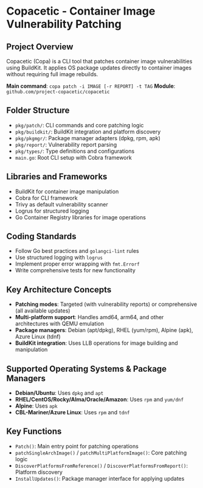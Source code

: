 # Copacetic - Container Image Vulnerability Patching

## Project Overview
Copacetic (Copa) is a CLI tool that patches container image vulnerabilities using BuildKit. It applies OS package updates directly to container images without requiring full image rebuilds.

**Main command**: `copa patch -i IMAGE [-r REPORT] -t TAG`
**Module**: `github.com/project-copacetic/copacetic`

## Folder Structure
- `pkg/patch/`: CLI commands and core patching logic
- `pkg/buildkit/`: BuildKit integration and platform discovery
- `pkg/pkgmgr/`: Package manager adapters (dpkg, rpm, apk)
- `pkg/report/`: Vulnerability report parsing
- `pkg/types/`: Type definitions and configurations
- `main.go`: Root CLI setup with Cobra framework

## Libraries and Frameworks
- BuildKit for container image manipulation
- Cobra for CLI framework
- Trivy as default vulnerability scanner
- Logrus for structured logging
- Go Container Registry libraries for image operations

## Coding Standards
- Follow Go best practices and `golangci-lint` rules
- Use structured logging with `logrus`
- Implement proper error wrapping with `fmt.Errorf`
- Write comprehensive tests for new functionality

## Key Architecture Concepts
- **Patching modes**: Targeted (with vulnerability reports) or comprehensive (all available updates)
- **Multi-platform support**: Handles amd64, arm64, and other architectures with QEMU emulation
- **Package managers**: Debian (apt/dpkg), RHEL (yum/rpm), Alpine (apk), Azure Linux (tdnf)
- **BuildKit integration**: Uses LLB operations for image building and manipulation

## Supported Operating Systems & Package Managers
- **Debian/Ubuntu**: Uses `dpkg` and `apt`
- **RHEL/CentOS/Rocky/Alma/Oracle/Amazon**: Uses `rpm` and `yum/dnf`
- **Alpine**: Uses `apk`
- **CBL-Mariner/Azure Linux**: Uses `rpm` and `tdnf`

## Key Functions
- `Patch()`: Main entry point for patching operations
- `patchSingleArchImage()` / `patchMultiPlatformImage()`: Core patching logic
- `DiscoverPlatformsFromReference()` / `DiscoverPlatformsFromReport()`: Platform discovery
- `InstallUpdates()`: Package manager interface for applying updates
